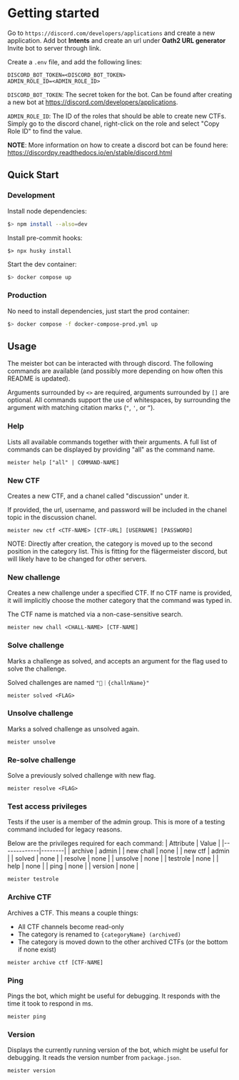 # Getting started
Go to
```https://discord.com/developers/applications```
and create a new application.
Add bot **Intents** and create an url under **Oath2 URL generator**
Invite bot to server through link.

Create a `.env` file, and add the following lines:
```
DISCORD_BOT_TOKEN=<DISCORD_BOT_TOKEN>
ADMIN_ROLE_ID=<ADMIN_ROLE_ID>
```
`DISCORD_BOT_TOKEN`: The secret token for the bot. Can be found after creating a new bot at https://discord.com/developers/applications.

`ADMIN_ROLE_ID`: The ID of the roles that should be able to create new CTFs. Simply go to the discord chanel, right-click on the role and select "Copy Role ID" to find the value.

**NOTE**: More information on how to create a discord bot can be found here: https://discordpy.readthedocs.io/en/stable/discord.html

## Quick Start

### Development

Install node dependencies:
```bash
$> npm install --also=dev
```

Install pre-commit hooks:
```
$> npx husky install
```

Start the dev container:
```bash
$> docker compose up
```

### Production

No need to install dependencies, just start the prod container:
```bash
$> docker compose -f docker-compose-prod.yml up
```

## Usage

The meister bot can be interacted with through discord.
The following commands are available (and possibly more depending on how often this README is updated).

Arguments surrounded by `<>` are required, arguments surrounded by `[]` are optional. All commands support the use of whitespaces, by surrounding the argument with matching citation marks (`"`, `'`, or `”`).

### Help

Lists all available commands together with their arguments. A full list of commands can be displayed by providing "all" as the command name.

```
meister help ["all" | COMMAND-NAME]
```

### New CTF
Creates a new CTF, and a chanel called "discussion" under it.

If provided, the url, username, and password will be included in the chanel topic in the discussion chanel.
```
meister new ctf <CTF-NAME> [CTF-URL] [USERNAME] [PASSWORD]
```

NOTE: Directly after creation, the category is moved up to the second position in the category list. This is fitting for the flägermeister discord, but will likely have to be changed for other servers.

### New challenge
Creates a new challenge under a specified CTF. If no CTF name is provided, it will implicitly choose the mother category that the command was typed in.

The CTF name is matched via a non-case-sensitive search.
```
meister new chall <CHALL-NAME> [CTF-NAME]
```

### Solve challenge
Marks a challenge as solved, and accepts an argument for the flag used to solve the challenge.

Solved challenges are named `"🚩｜{challnName}"`
```
meister solved <FLAG>
```

### Unsolve challenge
Marks a solved challenge as unsolved again.

```
meister unsolve
```

### Re-solve challenge
Solve a previously solved challenge with new flag.

```
meister resolve <FLAG>
```

### Test access privileges
Tests if the user is a member of the admin group. This is more of a testing command included for legacy reasons.

Below are the privileges required for each command:
| Attribute   | Value  |
|-------------|--------|
| archive     | admin  |
| new chall   | none   |
| new ctf     | admin  |
| solved      | none   |
| resolve     | none   |
| unsolve     | none   |
| testrole   | none   |
| help        | none   |
| ping        | none   |
| version     | none   |

```
meister testrole
```

### Archive CTF
Archives a CTF. This means a couple things:
- All CTF channels become read-only
- The category is renamed to `{categoryName} (archived)`
- The category is moved down to the other archived CTFs (or the bottom if none exist)
```
meister archive ctf [CTF-NAME]
```

### Ping
Pings the bot, which might be useful for debugging. It responds with the time it took to respond in ms.
```
meister ping
```

### Version
Displays the currently running version of the bot, which might be useful for debugging. It reads the version number from `package.json`.
```
meister version
```